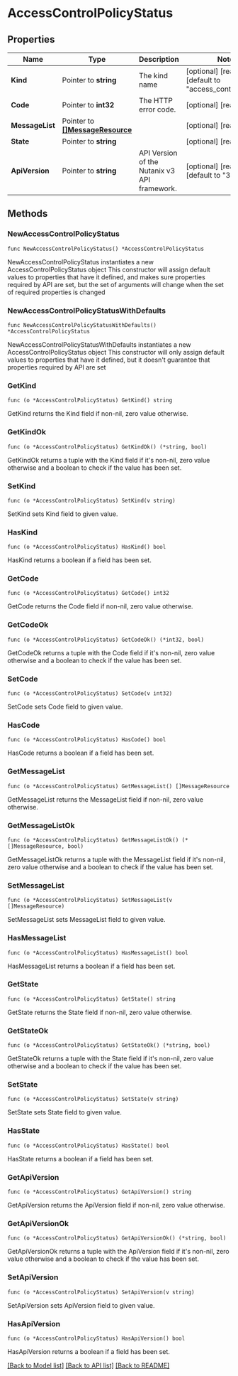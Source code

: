 # AccessControlPolicyStatus

## Properties

Name | Type | Description | Notes
------------ | ------------- | ------------- | -------------
**Kind** | Pointer to **string** | The kind name | [optional] [readonly] [default to "access_control_policy"]
**Code** | Pointer to **int32** | The HTTP error code. | [optional] [readonly] 
**MessageList** | Pointer to [**[]MessageResource**](MessageResource.md) |  | [optional] [readonly] 
**State** | Pointer to **string** |  | [optional] [readonly] 
**ApiVersion** | Pointer to **string** | API Version of the Nutanix v3 API framework. | [optional] [readonly] [default to "3.1.0"]

## Methods

### NewAccessControlPolicyStatus

`func NewAccessControlPolicyStatus() *AccessControlPolicyStatus`

NewAccessControlPolicyStatus instantiates a new AccessControlPolicyStatus object
This constructor will assign default values to properties that have it defined,
and makes sure properties required by API are set, but the set of arguments
will change when the set of required properties is changed

### NewAccessControlPolicyStatusWithDefaults

`func NewAccessControlPolicyStatusWithDefaults() *AccessControlPolicyStatus`

NewAccessControlPolicyStatusWithDefaults instantiates a new AccessControlPolicyStatus object
This constructor will only assign default values to properties that have it defined,
but it doesn't guarantee that properties required by API are set

### GetKind

`func (o *AccessControlPolicyStatus) GetKind() string`

GetKind returns the Kind field if non-nil, zero value otherwise.

### GetKindOk

`func (o *AccessControlPolicyStatus) GetKindOk() (*string, bool)`

GetKindOk returns a tuple with the Kind field if it's non-nil, zero value otherwise
and a boolean to check if the value has been set.

### SetKind

`func (o *AccessControlPolicyStatus) SetKind(v string)`

SetKind sets Kind field to given value.

### HasKind

`func (o *AccessControlPolicyStatus) HasKind() bool`

HasKind returns a boolean if a field has been set.

### GetCode

`func (o *AccessControlPolicyStatus) GetCode() int32`

GetCode returns the Code field if non-nil, zero value otherwise.

### GetCodeOk

`func (o *AccessControlPolicyStatus) GetCodeOk() (*int32, bool)`

GetCodeOk returns a tuple with the Code field if it's non-nil, zero value otherwise
and a boolean to check if the value has been set.

### SetCode

`func (o *AccessControlPolicyStatus) SetCode(v int32)`

SetCode sets Code field to given value.

### HasCode

`func (o *AccessControlPolicyStatus) HasCode() bool`

HasCode returns a boolean if a field has been set.

### GetMessageList

`func (o *AccessControlPolicyStatus) GetMessageList() []MessageResource`

GetMessageList returns the MessageList field if non-nil, zero value otherwise.

### GetMessageListOk

`func (o *AccessControlPolicyStatus) GetMessageListOk() (*[]MessageResource, bool)`

GetMessageListOk returns a tuple with the MessageList field if it's non-nil, zero value otherwise
and a boolean to check if the value has been set.

### SetMessageList

`func (o *AccessControlPolicyStatus) SetMessageList(v []MessageResource)`

SetMessageList sets MessageList field to given value.

### HasMessageList

`func (o *AccessControlPolicyStatus) HasMessageList() bool`

HasMessageList returns a boolean if a field has been set.

### GetState

`func (o *AccessControlPolicyStatus) GetState() string`

GetState returns the State field if non-nil, zero value otherwise.

### GetStateOk

`func (o *AccessControlPolicyStatus) GetStateOk() (*string, bool)`

GetStateOk returns a tuple with the State field if it's non-nil, zero value otherwise
and a boolean to check if the value has been set.

### SetState

`func (o *AccessControlPolicyStatus) SetState(v string)`

SetState sets State field to given value.

### HasState

`func (o *AccessControlPolicyStatus) HasState() bool`

HasState returns a boolean if a field has been set.

### GetApiVersion

`func (o *AccessControlPolicyStatus) GetApiVersion() string`

GetApiVersion returns the ApiVersion field if non-nil, zero value otherwise.

### GetApiVersionOk

`func (o *AccessControlPolicyStatus) GetApiVersionOk() (*string, bool)`

GetApiVersionOk returns a tuple with the ApiVersion field if it's non-nil, zero value otherwise
and a boolean to check if the value has been set.

### SetApiVersion

`func (o *AccessControlPolicyStatus) SetApiVersion(v string)`

SetApiVersion sets ApiVersion field to given value.

### HasApiVersion

`func (o *AccessControlPolicyStatus) HasApiVersion() bool`

HasApiVersion returns a boolean if a field has been set.


[[Back to Model list]](../README.md#documentation-for-models) [[Back to API list]](../README.md#documentation-for-api-endpoints) [[Back to README]](../README.md)


